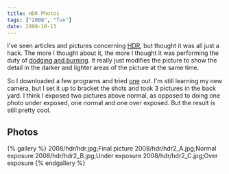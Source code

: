 ```yaml
---
title: HDR Photos
tags: ["2008", "fun"]
date: 2008-10-13
---
```

I've seen articles and pictures concerning <a href="http://en.wikipedia.org/wiki/High_dynamic_range_imaging">HDR</a>, but thought it was all just a hack.  The more I thought about it, the more I thought it was performing the duty of <a href="http://en.wikipedia.org/wiki/Dodging_and_burning">dodging and burning</a>.  It really just modifies the picture to show the detail in the darker and lighter areas of the picture at the same time.

So I downloaded a few programs and tried <a href="http://www.hdrsoft.com/index.html">one</a> out.  I'm still learning my new camera, but I set it up to bracket the shots and took 3 pictures in the back yard.  I think I exposed two pictures above normal, as opposed to doing one photo under exposed, one normal and one over exposed.  But the result is still pretty cool.

## Photos 

{% gallery %} 
2008/hdr/hdr.jpg;Final picture
2008/hdr/hdr2_A.jpg;Normal exposure
2008/hdr/hdr2_B.jpg;Under exposure
2008/hdr/hdr2_C.jpg;Over exposure
{% endgallery %}
